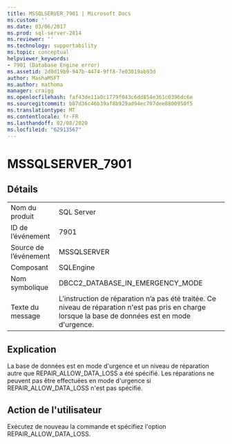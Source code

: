 ```yaml
---
title: MSSQLSERVER_7901 | Microsoft Docs
ms.custom: ''
ms.date: 03/06/2017
ms.prod: sql-server-2014
ms.reviewer: ''
ms.technology: supportability
ms.topic: conceptual
helpviewer_keywords:
- 7901 (Database Engine error)
ms.assetid: 2d0d19b9-947b-4474-9ff8-7e03019ab93d
author: MashaMSFT
ms.author: mathoma
manager: craigg
ms.openlocfilehash: faf43de11a0c1779f043c6dd854e361c0396dc6e
ms.sourcegitcommit: b87d36c46b39af8b929ad94ec707dee8800950f5
ms.translationtype: MT
ms.contentlocale: fr-FR
ms.lasthandoff: 02/08/2020
ms.locfileid: "62913567"
---
```

# <a name="mssqlserver_7901"></a>MSSQLSERVER_7901
    
## <a name="details"></a>Détails  
  
|||  
|-|-|  
|Nom du produit|SQL Server|  
|ID de l’événement|7901|  
|Source de l’événement|MSSQLSERVER|  
|Composant|SQLEngine|  
|Nom symbolique|DBCC2_DATABASE_IN_EMERGENCY_MODE|  
|Texte du message|L’instruction de réparation n’a pas été traitée. Ce niveau de réparation n'est pas pris en charge lorsque la base de données est en mode d'urgence.|  
  
## <a name="explanation"></a>Explication  
 La base de données est en mode d'urgence et un niveau de réparation autre que REPAIR_ALLOW_DATA_LOSS a été spécifié. Les réparations ne peuvent pas être effectuées en mode d'urgence si REPAIR_ALLOW_DATA_LOSS n'est pas spécifié.  
  
## <a name="user-action"></a>Action de l'utilisateur  
 Exécutez de nouveau la commande et spécifiez l'option REPAIR_ALLOW_DATA_LOSS.  
  
  
